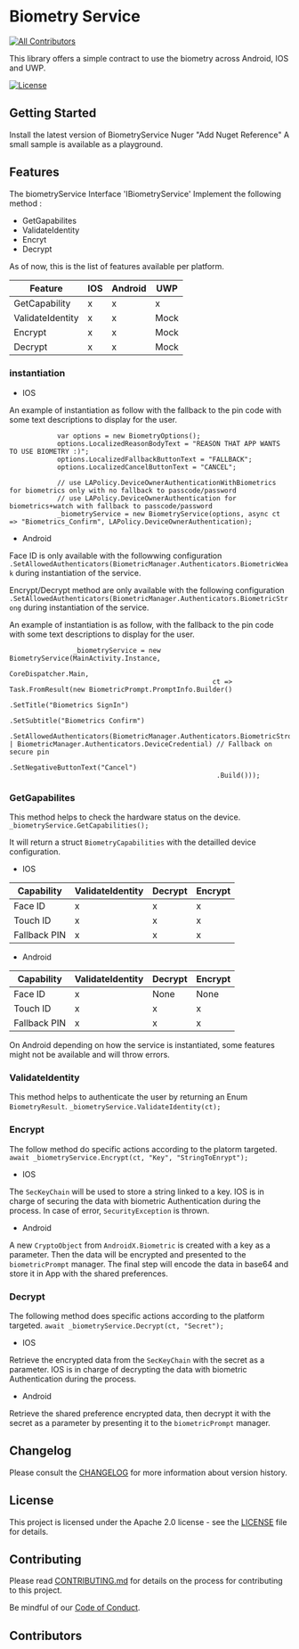 # Biometry Service

<!-- ALL-CONTRIBUTORS-BADGE:START - Do not remove or modify this section -->

[![All Contributors](https://img.shields.io/badge/all_contributors-5-orange.svg?style=flat-square)](#contributors-)

<!-- ALL-CONTRIBUTORS-BADGE:END -->

This library offers a simple contract to use the biometry across Android, IOS and UWP.

[![License](https://img.shields.io/badge/License-Apache%202.0-blue.svg)](LICENSE)

## Getting Started

Install the latest version of BiometryService Nuger "Add Nuget Reference"
A small sample is available as a playground.

## Features

The biometryService Interface 'IBiometryService' Implement the following method :

- GetGapabilites
- ValidateIdentity
- Encryt
- Decrypt

As of now, this is the list of features available per platform.


| Feature          | IOS | Android | UWP  |
| ------------------ | ----- | --------- | ------ |
| GetCapability    | x   | x       | x    |
| ValidateIdentity | x   | x       | Mock |
| Encrypt          | x   | x       | Mock |
| Decrypt          | x   | x       | Mock |

### instantiation

- IOS

An example of instantiation as follow with the fallback to the pin code with some text descriptions to display for the user.

```
            var options = new BiometryOptions();
            options.LocalizedReasonBodyText = "REASON THAT APP WANTS TO USE BIOMETRY :)";
            options.LocalizedFallbackButtonText = "FALLBACK";
            options.LocalizedCancelButtonText = "CANCEL";

            // use LAPolicy.DeviceOwnerAuthenticationWithBiometrics for biometrics only with no fallback to passcode/password
            // use LAPolicy.DeviceOwnerAuthentication for biometrics+watch with fallback to passcode/password
            _biometryService = new BiometryService(options, async ct => "Biometrics_Confirm", LAPolicy.DeviceOwnerAuthentication);
```

- Android

Face ID is only available with the followwing configuration `.SetAllowedAuthenticators(BiometricManager.Authenticators.BiometricWeak` during instantiation of the service.

Encrypt/Decrypt method are only available with the following configuration `.SetAllowedAuthenticators(BiometricManager.Authenticators.BiometricStrong` during instantiation of the service.

An example of instantiation is as follow, with the fallback to the pin code with some text descriptions to display for the user.

```
			    _biometryService = new BiometryService(MainActivity.Instance,
												   CoreDispatcher.Main,
                                                   ct => Task.FromResult(new BiometricPrompt.PromptInfo.Builder()
												    .SetTitle("Biometrics SignIn")
												    .SetSubtitle("Biometrics Confirm")
												    .SetAllowedAuthenticators(BiometricManager.Authenticators.BiometricStrong | BiometricManager.Authenticators.DeviceCredential) // Fallback on secure pin
                                                    .SetNegativeButtonText("Cancel")
                                                    .Build()));
```

### GetGapabilites

This method helps to check the hardware status on the device.
`_biometryService.GetCapabilities();`

It will return a struct `BiometryCapabilities` with the detailled device configuration.

- IOS

| Capability   | ValidateIdentity | Decrypt | Encrypt |
| -------------- | ------------------ | --------- | --------- |
| Face ID      | x                | x       | x       |
| Touch ID     | x                | x       | x       |
| Fallback PIN | x                | x       | x       |

- Android


| Capability   | ValidateIdentity | Decrypt | Encrypt |
| -------------- | ------------------ | --------- | --------- |
| Face ID      | x                | None    | None    |
| Touch ID     | x                | x       | x       |
| Fallback PIN | x                | x       | x       |

On Android depending on how the service is instantiated, some features might not be available and will throw errors.

### ValidateIdentity

This method helps to authenticate the user by returning an Enum `BiometryResult`.
`_biometryService.ValidateIdentity(ct);`

### Encrypt

The follow method do specific actions according to the platorm targeted.
`await _biometryService.Encrypt(ct, "Key", "StringToEnrypt");`

- IOS

The `SecKeyChain` will be used to store a string linked to a key. IOS is in charge of securing the data with biometric Authentication during the process.
In case of error, `SecurityException` is thrown.

- Android

A new `CryptoObject` from `AndroidX.Biometric` is created with a key as a parameter. Then the data will be encrypted and presented to the `biometricPrompt` manager.
The final step will encode the data in base64 and store it in App with the shared preferences.


### Decrypt

The following method does specific actions according to the platform targeted.
`await _biometryService.Decrypt(ct, "Secret");`

- IOS

Retrieve the encrypted data from the `SecKeyChain` with the secret as a parameter. IOS is in charge of decrypting the data with biometric Authentication during the process. 

- Android

Retrieve the shared preference encrypted data, then decrypt it with the secret as a parameter by presenting it to the `biometricPrompt` manager.

## Changelog

Please consult the [CHANGELOG](CHANGELOG.md) for more information about version
history.

## License

This project is licensed under the Apache 2.0 license - see the
[LICENSE](LICENSE) file for details.

## Contributing

Please read [CONTRIBUTING.md](CONTRIBUTING.md) for details on the process for
contributing to this project.

Be mindful of our [Code of Conduct](CODE_OF_CONDUCT.md).

## Contributors

<!-- ALL-CONTRIBUTORS-LIST:START - Do not remove or modify this section -->

<!-- ALL-CONTRIBUTORS-LIST:END -->

